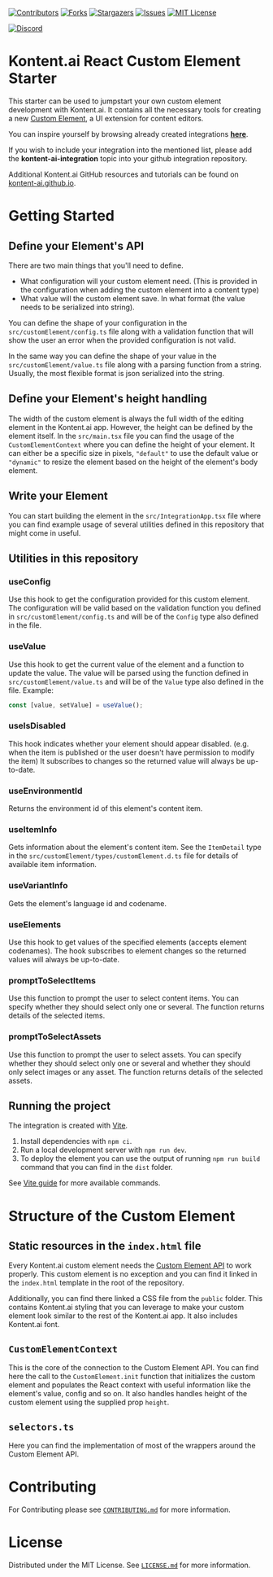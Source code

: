 [![Contributors][contributors-shield]][contributors-url]
[![Forks][forks-shield]][forks-url]
[![Stargazers][stars-shield]][stars-url]
[![Issues][issues-shield]][issues-url]
[![MIT License][license-shield]][license-url]

[![Discord][discord-shield]][discord-url]


# Kontent.ai React Custom Element Starter

This starter can be used to jumpstart your own custom element development with Kontent.ai. It contains all the necessary tools for creating a new [Custom Element](https://kontent.ai/learn/docs/custom-elements), a UI extension for content editors. 

You can inspire yourself by browsing already created integrations [**here**](https://github.com/topics/kontent-ai-integration).

If you wish to include your integration into the mentioned list, please add the **kontent-ai-integration** topic into your github integration repository. 

Additional Kontent.ai GitHub resources and tutorials can be found on [kontent-ai.github.io](https://kontent-ai.github.io/).

# Getting Started

## Define your Element's API

There are two main things that you'll need to define.
* What configuration will your custom element need. (This is provided in the configuration when adding the custom element into a content type)
* What value will the custom element save. In what format (the value needs to be serialized into string).

You can define the shape of your configuration in the `src/customElement/config.ts` file along with a validation function that will show the user an error when the provided configuration is not valid.

In the same way you can define the shape of your value in the `src/customElement/value.ts` file along with a parsing function from a string. Usually, the most flexible format is json serialized into the string.

## Define your Element's height handling

The width of the custom element is always the full width of the editing element in the Kontent.ai app. However, the height can be defined by the element itself.
In the `src/main.tsx` file you can find the usage of the `CustomElementContext` where you can define the height of your element.
It can either be a specific size in pixels, `"default"` to use the default value or `"dynamic"` to resize the element based on the height of the element's body element.

## Write your Element

You can start building the element in the `src/IntegrationApp.tsx` file where you can find example usage of several utilities defined in this repository that might come in useful.

## Utilities in this repository

### useConfig

Use this hook to get the configuration provided for this custom element.
The configuration will be valid based on the validation function you defined in `src/customElement/config.ts` and will be of the `Config` type also defined in the file.

### useValue

Use this hook to get the current value of the element and a function to update the value.
The value will be parsed using the function defined in `src/customElement/value.ts` and will be of the `Value` type also defined in the file.
Example:
```ts
const [value, setValue] = useValue();
```

### useIsDisabled

This hook indicates whether your element should appear disabled. (e.g. when the item is published or the user doesn't have permission to modify the item)
It subscribes to changes so the returned value will always be up-to-date.

### useEnvironmentId

Returns the environment id of this element's content item.

### useItemInfo

Gets information about the element's content item. 
See the `ItemDetail` type in the `src/customElement/types/customElement.d.ts` file for details of available item information.

### useVariantInfo

Gets the element's language id and codename.

### useElements

Use this hook to get values of the specified elements (accepts element codenames). 
The hook subscribes to element changes so the returned values will always be up-to-date.

### promptToSelectItems

Use this function to prompt the user to select content items.
You can specify whether they should select only one or several.
The function returns details of the selected items.

### promptToSelectAssets

Use this function to prompt the user to select assets.
You can specify whether they should select only one or several and whether they should only select images or any asset.
The function returns details of the selected assets.

## Running the project

The integration is created with [Vite](https://vitejs.dev/). 

1. Install dependencies with `npm ci`.
2. Run a local development server with `npm run dev`.
3. To deploy the element you can use the output of running `npm run build` command that you can find in the `dist` folder.

See [Vite guide](https://vitejs.dev/guide/#command-line-interface) for more available commands.

# Structure of the Custom Element

## Static resources in the `index.html` file

Every Kontent.ai custom element needs the [Custom Element API](https://kontent.ai/learn/reference/custom-elements-js-api/) to work properly.
This custom element is no exception and you can find it linked in the `index.html` template in the root of the repository.

Additionally, you can find there linked a CSS file from the `public` folder.
This contains Kontent.ai styling that you can leverage to make your custom element look similar to the rest of the Kontent.ai app.
It also includes Kontent.ai font.

## `CustomElementContext`

This is the core of the connection to the Custom Element API.
You can find here the call to the `CustomElement.init` function that initializes the custom element and populates the React context with useful information like the element's value, config and so on.
It also handles handles height of the custom element using the supplied prop `height`.

## `selectors.ts`

Here you can find the implementation of most of the wrappers around the Custom Element API.

# Contributing

For Contributing please see  [`CONTRIBUTING.md`](CONTRIBUTING.md) for more information.

# License

Distributed under the MIT License. See [`LICENSE.md`](./LICENSE.md) for more information.


[contributors-shield]: https://img.shields.io/github/contributors/kontent-ai/integration-template-react.svg?style=for-the-badge
[contributors-url]: https://github.com/kontent-ai/integration-template-react/graphs/contributors
[forks-shield]: https://img.shields.io/github/forks/kontent-ai/integration-template-react.svg?style=for-the-badge
[forks-url]: https://github.com/kontent-ai/integration-template-react/network/members
[stars-shield]: https://img.shields.io/github/stars/kontent-ai/integration-template-react.svg?style=for-the-badge
[stars-url]: https://github.com/kontent-ai/integration-template-react/stargazers
[issues-shield]: https://img.shields.io/github/issues/kontent-ai/integration-template-react.svg?style=for-the-badge
[issues-url]:https://github.com/kontent-ai/integration-template-react/issues
[license-shield]: https://img.shields.io/github/license/kontent-ai/integration-template-react.svg?style=for-the-badge
[license-url]:https://github.com/kontent-ai/integration-template-react/blob/master/LICENSE.md
[discord-shield]: https://img.shields.io/discord/821885171984891914?color=%237289DA&label=Kontent.ai%20Discord&logo=discord&style=for-the-badge
[discord-url]: https://discord.com/invite/SKCxwPtevJ
